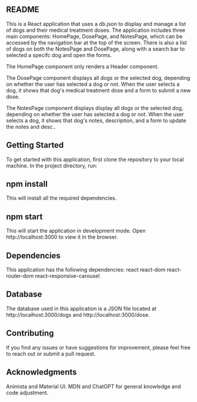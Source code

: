## README
This is a React application that uses a db.json to display and manage a list of dogs and their medical treatment doses. The application includes three main components: HomePage, DosePage, and NotesPage, which can be accessed by the navigation bar at the top of the screen. There is also a list of dogs on both the NotesPage and DosePage, along with a search bar to selected a specifc dog and open the forms.

The HomePage component only renders a Header component.

The DosePage component displays all dogs or the selected dog, depending on whether the user has selected a dog or not. When the user selects a dog, it shows that dog's medical treatment dose and a form to submit a new dose.

The NotesPage component displays display all dogs or the selected dog, depending on whether the user has selected a dog or not. When the user selects a dog, it shows that dog's notes, description, and a form to update the notes and desc..

## Getting Started
To get started with this application, first clone the repository to your local machine. In the project directory, run:

## npm install
This will install all the required dependencies.

## npm start
This will start the application in development mode. Open http://localhost:3000 to view it in the browser.

## Dependencies
This application has the following dependencies:
react
react-dom
react-router-dom
react-responsive-carousel

## Database
The database used in this application is a JSON file located at 
http://localhost:3000/dogs and http://localhost:3000/dose.

## Contributing
If you find any issues or have suggestions for improvement, please feel free to reach out or submit a pull request.

## Acknowledgments 
Animista and Material UI. MDN and ChatGPT for general knowledge and code adjustment.